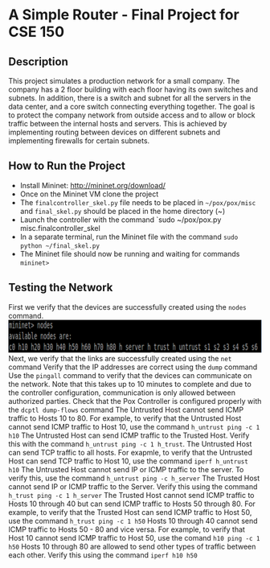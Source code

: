 # A Simple Router - Final Project for CSE 150
## Description
This project simulates a production network for a small company. The company has a 2 floor building with each floor having its own switches and subnets. In addition, there is a switch and subnet for all the servers in the data center, and a core switch connecting everything together. The goal is to protect the company network from outside access and to allow or block traffic between the internal hosts and servers. This is achieved by implementing routing between devices on different subnets and implementing firewalls for certain subnets.
## How to Run the Project
* Install Mininet: http://mininet.org/download/
* Once on the Mininet VM clone the project
* The `finalcontroller_skel.py` file needs to be placed in `~/pox/pox/misc` and `final_skel.py` should be placed in the home directory (~)
* Launch the controller with the command `sudo ~/pox/pox.py misc.finalcontroller_skel
* In a separate terminal, run the Mininet file with the command `sudo python ~/final_skel.py`
* The Mininet file should now be running and waiting for commands `mininet>`
## Testing the Network
First we verify that the devices are successfully created using the `nodes` command.
![sample output](/images/snip-1.png)
Next, we verify that the links are successfully created using the `net` command
Verify that the IP addresses are correct using the `dump` command
Use the `pingall` command to verify that the devices can communicate on the network. Note that this takes up to 10 minutes to complete and due to the controller configuration, communication is only allowed between authorized parties.
Check that the Pox Controller is configured properly with the `dcptl dump-flows` command
The Untrusted Host cannot send ICMP traffic to Hosts 10 to 80. For example, to verify that the Untrusted Host cannot send ICMP traffic to Host 10, use the command `h_untrust ping -c 1 h10`
The Untrusted Host can send ICMP traffic to the Trusted Host. Verify this with the command `h_untrust ping -c 1 h_trust`.
The Untrusted Host can send TCP traffic to all hosts. For exapmle, to verify that the Untrusted Host can send TCP traffic to Host 10, use the command `iperf h_untrust h10`
The Untrusted Host cannot send IP or ICMP traffic to the server. To verify this, use the command `h_untrust ping -c h_server`
The Trusted Host cannot send IP or ICMP traffic to the Server. Verify this using the command `h_trust ping -c 1 h_server`
The Trusted Host cannot send ICMP traffic to Hosts 10 through 40 but can send ICMP traffic to Hosts 50 through 80. For example, to verify that the Trusted Host can send ICMP traffic to Host 50, use the command `h_trust ping -c 1 h50`
Hosts 10 through 40 cannot send ICMP traffic to Hosts 50 - 80 and vice versa. For example, to verify that Host 10 cannot send ICMP traffic to Host 50, use the comand `h10 ping -c 1 h50`
Hosts 10 through 80 are allowed to send other types of traffic between each other. Verify this using the command `iperf h10 h50`
